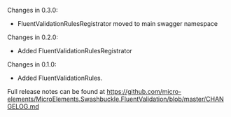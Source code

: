 Changes in 0.3.0:
* FluentValidationRulesRegistrator moved to main swagger namespace

Changes in 0.2.0:
* Added FluentValidationRulesRegistrator

Changes in 0.1.0:
* Added FluentValidationRules.

Full release notes can be found at 
https://github.com/micro-elements/MicroElements.Swashbuckle.FluentValidation/blob/master/CHANGELOG.md
